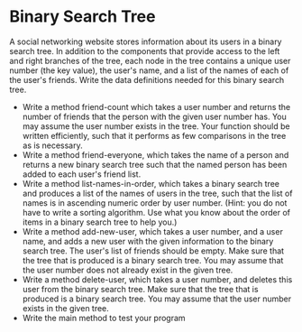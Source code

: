 # Binary Search Tree

A social networking website stores information about its users in a binary search tree. In addition to the components that provide access to the left and right branches of the tree, each node in the tree contains a unique user number (the key value), the user's name, and a list of the names of each of the user's friends. Write the data definitions needed for this binary search tree.
  -	Write a method friend-count which takes a user number and returns the number of friends that the person with the given user number has. You may assume the user number exists in the tree. Your function should be written efficiently, such that it performs as few comparisons in the tree as is necessary.
  -	Write a method friend-everyone, which takes the name of a person and returns a new binary search tree such that the named person has been added to each user's friend list.
  -	Write a method list-names-in-order, which takes a binary search tree and produces a list of the names of users in the tree, such that the list of names is in ascending numeric order by user number. (Hint: you do not have to write a sorting algorithm. Use what you know about the order of items in a binary search tree to help you.)
  -	Write a method add-new-user, which takes a user number, and a user name, and adds a new user with the given information to the binary search tree. The user's list of friends should be empty. Make sure that the tree that is produced is a binary search tree. You may assume that the user number does not already exist in the given tree. 
  -	Write a method delete-user, which takes a user number, and deletes this user from the binary search tree. Make sure that the tree that is produced is a binary search tree. You may assume that the user number exists in the given tree.
  -	Write the main method to test your program

